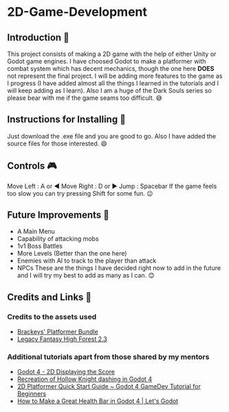 # 2D-Game-Development

## Introduction 👋
This project consists of making a 2D game with the help of either Unity or Godot game engines. I have choosed Godot to make a platformer with combat system which has decent mechanics, though the one here **DOES** not represent the final project. I will be adding more features to the game as I progress (I have added almost all the things I learned in the tutorials and I will keep adding as I learn). Also I am a huge of the Dark Souls series so please bear with me if the game seams too difficult. 😅

## Instructions for Installing 🔧
Just download the .exe file and you are good to go.
Also I have added the source files for those interested. 😄

## Controls 🎮
Move Left : A or ◀️
Move Right : D or ▶️
Jump : Spacebar
If the game feels too slow you can try pressing Shift for some fun. 😉

## Future Improvements 🚀
* A Main Menu
* Capability of attacking mobs
* 1v1 Boss Battles
* More Levels (Better than the one here)
* Enemies with AI to track to the player than attack
* NPCs
These are the things I have decided right now to add in the future and I will try my best to add as many as I can. 😊

## Credits and Links 🔗
### Credits to the assets used
- [Brackeys' Platformer Bundle](https://brackeysgames.itch.io/brackeys-platformer-bundle)
- [Legacy Fantasy High Forest 2.3](https://anokolisa.itch.io/sidescroller-pixelart-sprites-asset-pack-forest-16x16)

### Additional tutorials apart from those shared by my mentors
- [Godot 4 - 2D Displaying the Score](https://www.youtube.com/watch?v=UcOacSsCWMA)
- [Recreation of Hollow Knight dashing in Godot 4](https://www.youtube.com/watch?v=McIM6Brq7aU)
- [2D Platformer Quick Start Guide ~ Godot 4 GameDev Tutorial for Beginners](https://www.youtube.com/watch?v=43c-Sm5GMbc)
- [How to Make a Great Health Bar in Godot 4 | Let's Godot](https://www.youtube.com/watch?v=f90ieBOoIYQ&t=419s)
